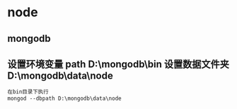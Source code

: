 node
========
mongodb
-----
设置环境变量 path	D:\mongodb\bin
设置数据文件夹 D:\mongodb\data\node
-------
```html
在bin目录下执行
mongod --dbpath D:\mongodb\data\node
```
